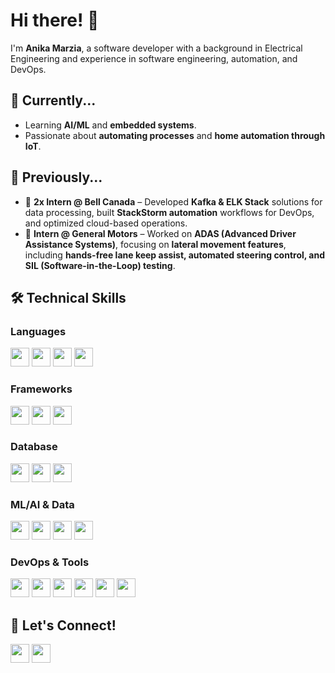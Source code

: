 # Hi there! 👋  
I'm **Anika Marzia**, a software developer with a background in Electrical Engineering and experience in software engineering, automation, and DevOps.

## 🔧 Currently...
- Learning **AI/ML** and **embedded systems**.
- Passionate about **automating processes** and **home automation through IoT**.

## 📜 Previously...
- 🏢 **2x Intern @ Bell Canada** – Developed **Kafka & ELK Stack** solutions for data processing, built **StackStorm automation** workflows for DevOps, and optimized cloud-based operations.
- 🚗 **Intern @ General Motors** – Worked on **ADAS (Advanced Driver Assistance Systems)**, focusing on **lateral movement features**, including **hands-free lane keep assist, automated steering control, and SIL (Software-in-the-Loop) testing**.

## 🛠 Technical Skills
### Languages  
<p align="left">
  <img src="https://img.shields.io/badge/Java-blue?style=for-the-badge&logo=java" height="30">
  <img src="https://img.shields.io/badge/Python-blue?style=for-the-badge&logo=python" height="30">
  <img src="https://img.shields.io/badge/C++-blue?style=for-the-badge&logo=c%2B%2B" height="30">
  <img src="https://img.shields.io/badge/JavaScript-yellow?style=for-the-badge&logo=javascript" height="30">
</p>

### Frameworks  
<p align="left">
  <img src="https://img.shields.io/badge/Flask-black?style=for-the-badge&logo=flask" height="30">
  <img src="https://img.shields.io/badge/React-blue?style=for-the-badge&logo=react" height="30">
  <img src="https://img.shields.io/badge/Node.js-green?style=for-the-badge&logo=node.js" height="30">
</p>

### Database  
<p align="left">
  <img src="https://img.shields.io/badge/MySQL-blue?style=for-the-badge&logo=mysql" height="30">
  <img src="https://img.shields.io/badge/PostgreSQL-blue?style=for-the-badge&logo=postgresql" height="30">
  <img src="https://img.shields.io/badge/MongoDB-green?style=for-the-badge&logo=mongodb" height="30">
</p>

### ML/AI & Data  
<p align="left">
  <img src="https://img.shields.io/badge/TensorFlow-orange?style=for-the-badge&logo=tensorflow" height="30">
  <img src="https://img.shields.io/badge/NumPy-blue?style=for-the-badge&logo=numpy" height="30">
  <img src="https://img.shields.io/badge/Pandas-purple?style=for-the-badge&logo=pandas" height="30">
  <img src="https://img.shields.io/badge/scikit--learn-orange?style=for-the-badge&logo=scikit-learn" height="30">
</p>

### DevOps & Tools  
<p align="left">
  <img src="https://img.shields.io/badge/Git-red?style=for-the-badge&logo=git" height="30">
  <img src="https://img.shields.io/badge/Docker-blue?style=for-the-badge&logo=docker" height="30">
  <img src="https://img.shields.io/badge/Kubernetes-blue?style=for-the-badge&logo=kubernetes" height="30">
  <img src="https://img.shields.io/badge/Linux-yellow?style=for-the-badge&logo=linux" height="30">
  <img src="https://img.shields.io/badge/JIRA-blue?style=for-the-badge&logo=jira" height="30">
  <img src="https://img.shields.io/badge/Ansible-black?style=for-the-badge&logo=ansible" height="30">
</p>

## 📍 Let's Connect!  
<p align="left">
  <a href="https://www.linkedin.com/in/anika-marzia/"><img src="https://img.shields.io/badge/LinkedIn-blue?style=for-the-badge&logo=linkedin" height="30"></a>
  <a href="https://github.com/anikam21"><img src="https://img.shields.io/badge/GitHub-black?style=for-the-badge&logo=github" height="30"></a>
</p>
